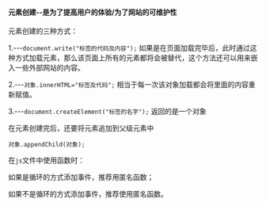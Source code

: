 #### **元素创建--是为了提高用户的体验/为了网站的可维护性**

元素创建的三种方式：

1.---`document.write("标签的代码及内容");`
​	如果是在页面加载完毕后，此时通过这种方式加载元素，那么该页面上所有的元素都将会被替代，这个方法还可以用来嵌入一些外部网站的内容。

2.---`对象.innerHTML="标签及代码";`
​	相当于每一次该对象加载都会将里面的内容重新赋值。

3.---`document.createElement("标签的名字");`
​	返回的是一个对象

在元素创建完后，还要将元素追加到父级元素中

`对象.appendChild(对象);`



在`js`文件中使用函数时：

如果是循环的方式添加事件，推荐用匿名函数；

如果不是循环的方式添加事件，推荐使用匿名函数。

<!--例如一个ul中有很多的li，如果每个li都要注册鼠标进入事件，那么我们应该使用for循环循环li。这种情况下如果是使用匿名函数，那么每个li都需要开一个匿名函数运行，即每个都要开一块空间；二如果是使用了命名函数，则无论有多少li标签，都会将它们扔到这个命名函数中去执行，即只需要一块空间即可。-->